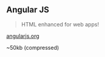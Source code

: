 ## Angular JS

> HTML enhanced for web apps!

[angularjs.org](https://angularjs.org/)

~50kb (compressed)  <!-- .element: class="fragment" -->
